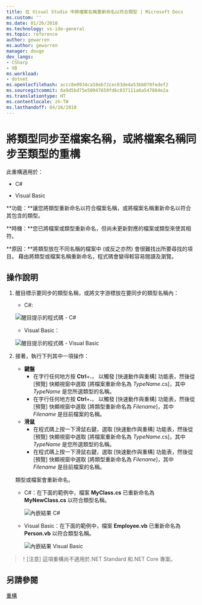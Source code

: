 ```yaml
---
title: 在 Visual Studio 中將檔案名稱重新命名以符合類型 | Microsoft Docs
ms.custom: ''
ms.date: 01/26/2018
ms.technology: vs-ide-general
ms.topic: reference
author: gewarren
ms.author: gewarren
manager: douge
dev_langs:
- CSharp
- VB
ms.workload:
- dotnet
ms.openlocfilehash: accc8e0934ca18eb72cec03de4a53bb070fedef2
ms.sourcegitcommit: 6a9d5bd75e50947659fd6c837111a6a547884e2a
ms.translationtype: HT
ms.contentlocale: zh-TW
ms.lasthandoff: 04/16/2018
---
```

# <a name="sync-a-type-to-a-filename-or-a-filename-to-a-type-refactoring"></a>將類型同步至檔案名稱，或將檔案名稱同步至類型的重構

此重構適用於：

- C#

- Visual Basic

**功能：**讓您將類型重新命名以符合檔案名稱，或將檔案名稱重新命名以符合其包含的類型。

**時機：**您已將檔案或類型重新命名，但尚未更新對應的檔案或類型來使其相符。

**原因：**將類型放在不同名稱的檔案中 (或反之亦然) 會很難找出所要尋找的項目。 藉由將類型或檔案名稱重新命名，程式碼會變得較容易閱讀及瀏覽。

## <a name="how-to"></a>操作說明

1. 醒目標示要同步的類型名稱，或將文字游標放在要同步的類型名稱內：

   - C#: 

    ![醒目提示的程式碼 - C#](media/synctype-highlight-cs.png)

   - Visual Basic：

    ![醒目提示的程式碼 - Visual Basic](media/synctype-highlight-vb.png)

1. 接著，執行下列其中一項操作：

   - **鍵盤**
     - 在字行任何地方按 **Ctrl**+**.**， 以觸發 [快速動作與重構] 功能表，然後從 [預覽] 快顯視窗中選取 [將檔案重新命名為 *TypeName*.cs]，其中 *TypeName* 是您所選類型的名稱。
     - 在字行任何地方按 **Ctrl**+**.**， 以觸發 [快速動作與重構] 功能表，然後從 [預覽] 快顯視窗中選取 [將類型重新命名為 _Filename_]，其中 *Filename* 是目前檔案的名稱。
   - **滑鼠**
     - 在程式碼上按一下滑鼠右鍵，選取 [快速動作與重構] 功能表，然後從 [預覽] 快顯視窗中選取 [將檔案重新命名為 *TypeName*.cs]，其中 *TypeName* 是您所選類型的名稱。
     - 在程式碼上按一下滑鼠右鍵，選取 [快速動作與重構] 功能表，然後從 [預覽] 快顯視窗中選取 [將類型重新命名為 _Filename_]，其中 *Filename* 是目前檔案的名稱。

   類型或檔案會重新命名。

   - C#：在下面的範例中，檔案 **MyClass.cs** 已重新命名為 **MyNewClass.cs** 以符合類型名稱。

      ![內嵌結果 C#](media/synctype-result-cs.png)

   - Visual Basic：在下面的範例中，檔案 **Employee.vb** 已重新命名為 **Person.vb** 以符合類型名稱。

      ![內嵌結果 Visual Basic](media/synctype-result-vb.png)

> ！[注意] 這項重構尚不適用於.NET Standard 和.NET Core 專案。

## <a name="see-also"></a>另請參閱

[重構](../refactoring-in-visual-studio.md)
